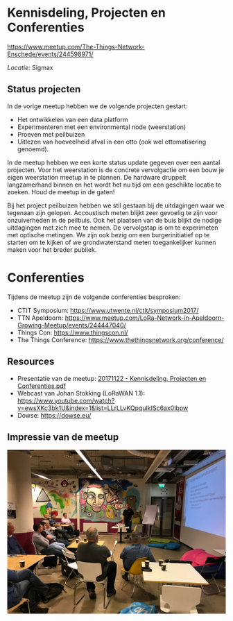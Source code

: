 # Kennisdeling, Projecten en Conferenties
https://www.meetup.com/The-Things-Network-Enschede/events/244598971/

*Locatie:* Sigmax


## Status projecten

In de vorige meetup hebben we de volgende projecten gestart:
* Het ontwikkelen van een data platform
* Experimenteren met een environmental node (weerstation)
* Proeven met peilbuizen
* Uitlezen van hoeveelheid afval in een otto (ook wel ottomatisering genoemd).

In de meetup hebben we een korte status update gegeven over een aantal projecten.
Voor het weerstation is de concrete vervolgactie om een bouw je eigen weerstation meetup in te plannen.
De hardware druppelt langzamerhand binnen en het wordt het nu tijd om een geschikte locatie te zoeken.
Houd de meetup in de gaten!

Bij het project peilbuizen hebben we stil gestaan bij de uitdagingen waar we tegenaan zijn gelopen.
Accoustisch meten blijkt zeer gevoelig te zijn voor onzuiverheden in de peilbuis. Ook het plaatsen van de buis
blijkt de nodige uitdagingen met zich mee te nemen. De vervolgstap is om te experimeten met optische metingen.
We zijn ook bezig om een burgerinitiatief op te starten om te kijken of we grondwaterstand meten toegankelijker kunnen maken voor het breder publiek.

# Conferenties
Tijdens de meetup zijn de volgende conferenties besproken:
* CTIT Symposium: https://www.utwente.nl/ctit/symposium2017/
* TTN Apeldoorn: https://www.meetup.com/LoRa-Network-in-Apeldoorn-Growing-Meetup/events/244447040/
* Things Con: https://www.thingscon.nl/
* The Things Conference: https://www.thethingsnetwork.org/conference/

## Resources
* Presentatie van de meetup: [20171122 - Kennisdeling, Projecten en Conferenties.pdf](https://github.com/TTNEnschede/documentation/blob/master/meetup/20171011%20-%20Nazomer%20meetup/20171011%20-%20Nazomer%20kickoff.pdf)
* Webcast van Johan Stokking (LoRaWAN 1.1): https://www.youtube.com/watch?v=ewsXKc3bk1U&index=1&list=LLrLLvKQpquIkISc6ax0ibpw
* Dowse: https://dowse.eu/

## Impressie van de meetup
![alt text](https://github.com/TTNEnschede/documentation/blob/master/meetup/20171011%20-%20Nazomer%20meetup/20171011%20-%20Nazomer%20kickoff.jpg "Nazomer kickoff")
